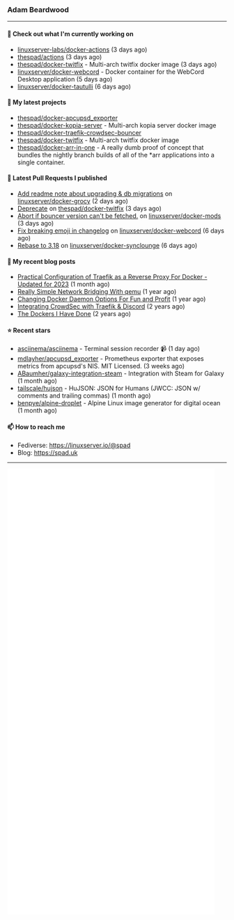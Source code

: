 ### Adam Beardwood
---
#### 👷 Check out what I'm currently working on

- [linuxserver-labs/docker-actions](https://github.com/linuxserver-labs/docker-actions) (3 days ago)
- [thespad/actions](https://github.com/thespad/actions) (3 days ago)
- [thespad/docker-twitfix](https://github.com/thespad/docker-twitfix) - Multi-arch twitfix docker image (3 days ago)
- [linuxserver/docker-webcord](https://github.com/linuxserver/docker-webcord) - Docker container for the WebCord Desktop application (5 days ago)
- [linuxserver/docker-tautulli](https://github.com/linuxserver/docker-tautulli) (6 days ago)

#### 🌱 My latest projects

- [thespad/docker-apcupsd_exporter](https://github.com/thespad/docker-apcupsd_exporter)
- [thespad/docker-kopia-server](https://github.com/thespad/docker-kopia-server) - Multi-arch kopia server docker image 
- [thespad/docker-traefik-crowdsec-bouncer](https://github.com/thespad/docker-traefik-crowdsec-bouncer)
- [thespad/docker-twitfix](https://github.com/thespad/docker-twitfix) - Multi-arch twitfix docker image
- [thespad/docker-arr-in-one](https://github.com/thespad/docker-arr-in-one) - A really dumb proof of concept that bundles the nightly branch builds of all of the *arr applications into a single container.

#### 🔨 Latest Pull Requests I published

- [Add readme note about upgrading &amp; db migrations](https://github.com/linuxserver/docker-grocy/pull/75) on [linuxserver/docker-grocy](https://github.com/linuxserver/docker-grocy) (2 days ago)
- [Deprecate](https://github.com/thespad/docker-twitfix/pull/15) on [thespad/docker-twitfix](https://github.com/thespad/docker-twitfix) (3 days ago)
- [Abort if bouncer version can&#39;t be fetched.](https://github.com/linuxserver/docker-mods/pull/754) on [linuxserver/docker-mods](https://github.com/linuxserver/docker-mods) (3 days ago)
- [Fix breaking emoji in changelog](https://github.com/linuxserver/docker-webcord/pull/7) on [linuxserver/docker-webcord](https://github.com/linuxserver/docker-webcord) (6 days ago)
- [Rebase to 3.18](https://github.com/linuxserver/docker-synclounge/pull/15) on [linuxserver/docker-synclounge](https://github.com/linuxserver/docker-synclounge) (6 days ago)

#### 📜 My recent blog posts

- [Practical Configuration of Traefik as a Reverse Proxy For Docker - Updated for 2023](https://spad.uk/practical-configuration-of-traefik-as-a-reverse-proxy-for-docker-updated-for-2023/) (1 month ago)
- [Really Simple Network Bridging With qemu](https://spad.uk/really-simple-network-bridging-with-qemu/) (1 year ago)
- [Changing Docker Daemon Options For Fun and Profit](https://spad.uk/changing-docker-daemon-options-for-fun-and-profit/) (1 year ago)
- [Integrating CrowdSec with Traefik &amp; Discord](https://spad.uk/integrating-crowdsec-with-traefik-discord/) (2 years ago)
- [The Dockers I Have Done](https://spad.uk/the-dockers-ive-done/) (2 years ago)

#### ⭐ Recent stars

- [asciinema/asciinema](https://github.com/asciinema/asciinema) - Terminal session recorder 📹 (1 day ago)
- [mdlayher/apcupsd_exporter](https://github.com/mdlayher/apcupsd_exporter) - Prometheus exporter that exposes metrics from apcupsd&#39;s NIS. MIT Licensed. (3 weeks ago)
- [ABaumher/galaxy-integration-steam](https://github.com/ABaumher/galaxy-integration-steam) - Integration with Steam for Galaxy (1 month ago)
- [tailscale/hujson](https://github.com/tailscale/hujson) - HuJSON: JSON for Humans (JWCC: JSON w/ comments and trailing commas) (1 month ago)
- [benpye/alpine-droplet](https://github.com/benpye/alpine-droplet) - Alpine Linux image generator for digital ocean (1 month ago)

#### 📫 How to reach me
- Fediverse: https://linuxserver.io/@spad
- Blog: https://spad.uk
---
<img src="https://raw.githubusercontent.com/thespad/thespad/main/github-metrics.svg">
